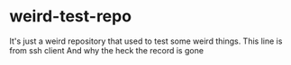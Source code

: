 # weird-test-repo

It's just a weird repository that used to test some weird things.
This line is from ssh client
And why the heck the record is gone
